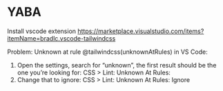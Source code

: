 # YABA
Install vscode extension https://marketplace.visualstudio.com/items?itemName=bradlc.vscode-tailwindcss

Problem: Unknown at rule @tailwindcss(unknownAtRules) in VS Code:
1. Open the settings, search for “unknown”, the first result should be the one you’re looking for: CSS > Lint: Unknown At Rules:
2. Change that to ignore: CSS > Lint: Unknown At Rules: Ignore